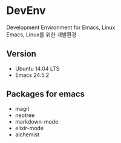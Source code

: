 # DevEnv
Development Environment for Emacs, Linux  
Emacs, Linux를 위한 개발환경

## Version

* Ubuntu 14.04 LTS
* Emacs 24.5.2

## Packages for emacs

* magit
* neotree
* markdown-mode
* elixir-mode
* alchemist

